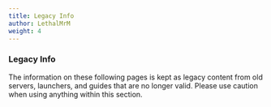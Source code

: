```yaml
---
title: Legacy Info
author: LethalMrM
weight: 4
---
```


### Legacy Info
The information on these following pages is kept as legacy content from old servers, launchers, and guides that are no longer valid. Please use caution when using anything within this section.